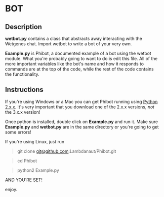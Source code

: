 BOT                                                                                                 
======

Description
-----------

**wetbot.py** contains a class that abstracts away interacting with the Wetgenes chat. Import wetbot to write a bot of your very own. 

**Example.py** is Phibot, a documented example of a bot using the wetbot module. What you're probably going to want to do is edit this file. All of the more important variables like the bot's name and how it responds to commands are at the top of the code, while the rest of the code contains the functionality. 

Instructions
------------

If you're using Windows or a Mac you can get Phibot running using [Python 2.x.x](http://python.org/download/). It's very important that you download one of the 2.x.x versions, *not* the 3.x.x version! 

Once python is installed, double click on **Example.py** and run it. Make sure **Example.py** and **wetbot.py** are in the same directory or you're going to get some errors! 


If you're using Linux, just run 
 > git clone git@github.com:Lambdanaut/Phibot.git

 > cd Phibot

 > python2 Example.py

AND YOU'RE SET!

enjoy. 
